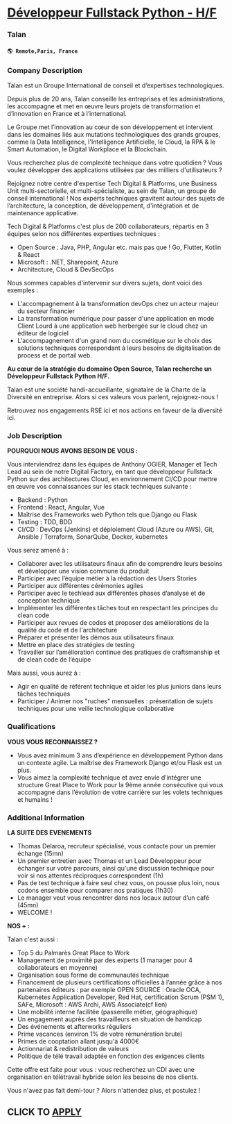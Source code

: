 # [Développeur Fullstack Python - H/F](https://www.remotewlb.com/apply/developpeur-fullstack-python-h-f-98284)  
### Talan  
#### `🌎 Remote,Paris, France`  

### **Company Description**

Talan est un Groupe International de conseil et d’expertises technologiques.

Depuis plus de 20 ans, Talan conseille les entreprises et les administrations, les accompagne et met en œuvre leurs projets de transformation et d’innovation en France et à l’international.

Le Groupe met l’innovation au cœur de son développement et intervient dans les domaines liés aux mutations technologiques des grands groupes, comme la Data Intelligence, l'Intelligence Artificielle, le Cloud, la RPA & le Smart Automation, le Digital Workplace et la Blockchain.

Vous recherchez plus de complexité technique dans votre quotidien ? Vous voulez développer des applications utilisées par des milliers d'utilisateurs ?

Rejoignez notre centre d'expertise Tech Digital & Platforms, une Business Unit multi-sectorielle, et multi-spécialiste, au sein de Talan, un groupe de conseil international ! Nos experts techniques gravitent autour des sujets de l’architecture, la conception, de développement, d'intégration et de maintenance applicative.

Tech Digital & Platforms c'est plus de 200 collaborateurs, répartis en 3 équipes selon nos différentes expertises techniques :

  * Open Source : Java, PHP, Angular etc. mais pas que ! Go, Flutter, Kotlin & React
  * Microsoft : .NET, Sharepoint, Azure
  * Architecture, Cloud & DevSecOps

Nous sommes capables d'intervenir sur divers sujets, dont voici des exemples :

  * L'accompagnement à la transformation devOps chez un acteur majeur du secteur financier
  * La transformation numérique pour passer d'une application en mode Client Lourd à une application web herbergée sur le cloud chez un éditeur de logiciel
  * L'accompagnement d'un grand nom du cosmétique sur le choix des solutions techniques correspondant à leurs besoins de digitalisation de process et de portail web.

 **Au cœur de la stratégie du domaine Open Source, Talan recherche un Développeur Fullstack Python H/F.**

Talan est une société handi-accueillante, signataire de la Charte de la Diversité en entreprise. Alors si ces valeurs vous parlent, rejoignez-nous !

Retrouvez nos engagements RSE ici et nos actions en faveur de la diversité ici.

###  **Job Description**

 **POURQUOI NOUS AVONS BESOIN DE VOUS :**

Vous interviendrez dans les équipes de Anthony OGIER, Manager et Tech Lead au sein de notre Digital Factory, en tant que développeur Fullstack Python sur des architectures Cloud, en environnement CI/CD pour mettre en œuvre vos connaissances sur les stack techniques suivante :

  * Backend : Python
  * Frontend : React, Angular, Vue 
  * Maîtrise des Frameworks web Python tels que Django ou Flask
  * Testing : TDD, BDD
  * CI/CD : DevOps (Jenkins) et déploiement Cloud (Azure ou AWS), Git, Ansible / Terraform, SonarQube, Docker, kubernetes

Vous serez amené à :

  * Collaborer avec les utilisateurs finaux afin de comprendre leurs besoins et développer une vision commune du produit
  * Participer avec l’équipe métier à la rédaction des Users Stories
  * Participer aux différentes cérémonies agiles
  * Participer avec le techlead aux différentes phases d’analyse et de conception technique
  * Implémenter les différentes tâches tout en respectant les principes du clean code
  * Participer aux revues de codes et proposer des améliorations de la qualité du code et de l'architecture
  * Préparer et présenter les démos aux utilisateurs finaux
  * Mettre en place des stratégies de testing
  * Travailler sur l’amélioration continue des pratiques de craftsmanship et de clean code de l’équipe

Mais aussi, vous aurez à :

  * Agir en qualité de référent technique et aider les plus juniors dans leurs tâches techniques
  * Participer / Animer nos "ruches" mensuelles : présentation de sujets techniques pour une veille technologique collaborative

###  **Qualifications**

 **VOUS VOUS RECONNAISSEZ ?**

  * Vous avez minimum 3 ans d’expérience en développement Python dans un contexte agile. La maîtrise des Framework Django et/ou Flask est un plus.
  * Vous aimez la complexité technique et avez envie d’intégrer une structure Great Place to Work pour la 9ème année consécutive qui vous accompagne dans l’évolution de votre carrière sur les volets techniques et humains !

###  **Additional Information**

 **LA SUITE DES EVENEMENTS**

  * Thomas Delaroa, recruteur spécialisé, vous contacte pour un premier échange (15mn)
  * Un premier entretien avec Thomas et un Lead Développeur pour échanger sur votre parcours, ainsi qu'une discussion technique pour voir si nos attentes réciproques correspondent (1h)
  * Pas de test technique à faire seul chez vous, on pousse plus loin, nous codons ensemble pour comparer nos pratiques (1h30)
  * Le manager veut vous rencontrer dans nos locaux autour d’un café (45mn)
  * WELCOME !

 **NOS + :**

Talan c'est aussi :

  * Top 5 du Palmarès Great Place to Work
  * Management de proximité par des experts (1 manager pour 4 collaborateurs en moyenne)
  * Organisation sous forme de communautés technique
  * Financement de plusieurs certifications officielles à l’année grâce à nos partenaires éditeurs : par exemple OPEN SOURCE : Oracle OCA, Kubernetes Application Developer, Red Hat, certification Scrum (PSM 1), SAFe, Microsoft : AWS Archi, AWS Associate(cf lien)
  * Une mobilité interne facilitée (passerelle métier, géographique)
  * Un engagement auprès des travailleurs en situation de handicap
  * Des événements et afterworks réguliers
  * Prime vacances (environ 1% de votre rémunération brute)
  * Primes de cooptation allant jusqu'à 4000€
  * Actionnariat & redistribution de valeurs
  * Politique de télé travail adaptée en fonction des exigences clients

Cette offre est faite pour vous : vous recherchez un CDI avec une organisation en télétravail hybride selon les besoins de nos clients.

Vous n'avez pas fait demi-tour ? Alors n'attendez plus, et postulez !

  
## CLICK TO [APPLY](https://www.remotewlb.com/apply/developpeur-fullstack-python-h-f-98284)

